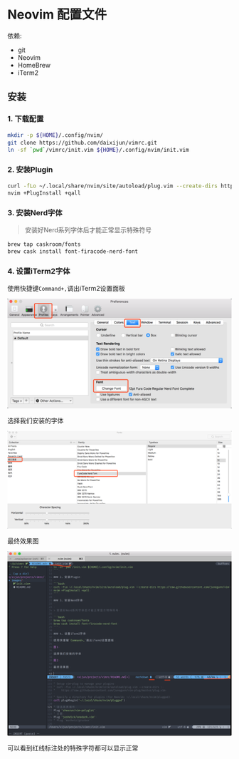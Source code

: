 # Neovim 配置文件

依赖:

- git
- Neovim
- HomeBrew
- iTerm2

## 安装

### 1. 下载配置

```bash
mkdir -p ${HOME}/.config/nvim/
git clone https://github.com/daixijun/vimrc.git
ln -sf `pwd`/vimrc/init.vim ${HOME}/.config/nvim/init.vim
```

### 2. 安装Plugin

```bash
curl -fLo ~/.local/share/nvim/site/autoload/plug.vim --create-dirs https://raw.githubusercontent.com/junegunn/vim-plug/master/plug.vim
nvim +PlugInstall +qall
```

### 3. 安装Nerd字体


> 安装好Nerd系列字体后才能正常显示特殊符号

```bash
brew tap caskroom/fonts
brew cask install font-firacode-nerd-font
```

### 4. 设置iTerm2字体

使用快捷键`Command+,`调出iTerm2设置面板

![图1](images/step1.png)

选择我们安装的字体

![图2](images/step2.png)

最终效果图

![图3](images/step3.png)

可以看到红线标注处的特殊字符都可以显示正常
